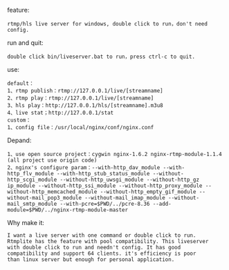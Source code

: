 feature:

    rtmp/hls live server for windows, double click to run，don't need config.


run and quit:

    double click bin/liveserver.bat to run，press ctrl-c to quit.


use:

    default：
    1、rtmp publish：rtmp://127.0.0.1/live/[streamname]
    2、rtmp play：rtmp://127.0.0.1/live/[streamname]
    3、hls play：http://127.0.0.1/hls/[streamname].m3u8
    4、live stat；http://127.0.0.1/stat
    custom：
    1、config file：/usr/local/nginx/conf/nginx.conf


Depand:

    1、use open source project：cygwin nginx-1.6.2 nginx-rtmp-module-1.1.4 (all project use origin code)
    2、nginx's configure param：--with-http_dav_module --with-http_flv_module --with-http_stub_status_module --without-http_scgi_module --without-http_uwsgi_module --without-http_gz ip_module --without-http_ssi_module --without-http_proxy_module --without-http_memcached_module --without-http_empty_gif_module --without-mail_pop3_module --without-mail_imap_module --without-mail_smtp_module --with-pcre=$PWD/../pcre-8.36 --add-module=$PWD/../nginx-rtmp-module-master


Why make it:

    I want a live server with one command or double click to run. 
    Rtmplite has the feature with pool compatibility. This liveserver
    with double click to run and needn't config. It has good 
    compatibility and support 64 clients. it's efficiency is poor 
    than linux server but enough for personal application.



